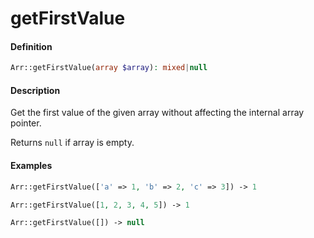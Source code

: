 # getFirstValue

#### Definition

```php
Arr::getFirstValue(array $array): mixed|null
```

#### Description

Get the first value of the given array without affecting the internal array pointer.

Returns `null` if array is empty.

#### Examples

```php
Arr::getFirstValue(['a' => 1, 'b' => 2, 'c' => 3]) -> 1

Arr::getFirstValue([1, 2, 3, 4, 5]) -> 1

Arr::getFirstValue([]) -> null
```

